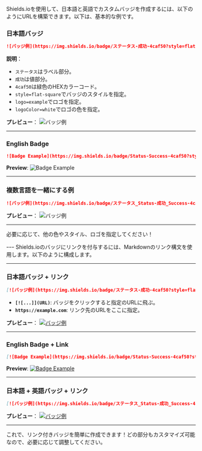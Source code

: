 Shields.ioを使用して、日本語と英語でカスタムバッジを作成するには、以下のようにURLを構築できます。以下は、基本的な例です。

### 日本語バッジ
```markdown
![バッジ例](https://img.shields.io/badge/ステータス-成功-4caf50?style=flat-square&logo=example&logoColor=white)
```
**説明**：
- `ステータス`はラベル部分。
- `成功`は値部分。
- `4caf50`は緑色のHEXカラーコード。
- `style=flat-square`でバッジのスタイルを指定。
- `logo=example`でロゴを指定。
- `logoColor=white`でロゴの色を指定。

**プレビュー**：
![バッジ例](https://img.shields.io/badge/ステータス-成功-4caf50?style=flat-square&logo=example&logoColor=white)

---

### English Badge
```markdown
![Badge Example](https://img.shields.io/badge/Status-Success-4caf50?style=flat-square&logo=example&logoColor=white)
```

**Preview**:
![Badge Example](https://img.shields.io/badge/Status-Success-4caf50?style=flat-square&logo=example&logoColor=white)

---

### 複数言語を一緒にする例
```markdown
![バッジ例](https://img.shields.io/badge/ステータス_Status-成功_Success-4caf50?style=flat-square&logo=example&logoColor=white)
```

**プレビュー**：
![バッジ例](https://img.shields.io/badge/ステータス_Status-成功_Success-4caf50?style=flat-square&logo=example&logoColor=white)

---

必要に応じて、他の色やスタイル、ロゴを指定してください！

ｰｰｰ
Shields.ioのバッジにリンクを付与するには、Markdownのリンク構文を使用します。以下のように構成します。

---

### 日本語バッジ + リンク
```markdown
[![バッジ例](https://img.shields.io/badge/ステータス-成功-4caf50?style=flat-square&logo=example&logoColor=white)](https://example.com)
```

- **`[![...]](URL)`**: バッジをクリックすると指定のURLに飛ぶ。
- **`https://example.com`**: リンク先のURLをここに指定。

**プレビュー**：
[![バッジ例](https://img.shields.io/badge/ステータス-成功-4caf50?style=flat-square&logo=example&logoColor=white)](https://example.com)

---

### English Badge + Link
```markdown
[![Badge Example](https://img.shields.io/badge/Status-Success-4caf50?style=flat-square&logo=example&logoColor=white)](https://example.com)
```

**Preview**:
[![Badge Example](https://img.shields.io/badge/Status-Success-4caf50?style=flat-square&logo=example&logoColor=white)](https://example.com)

---

### 日本語 + 英語バッジ + リンク
```markdown
[![バッジ例](https://img.shields.io/badge/ステータス_Status-成功_Success-4caf50?style=flat-square&logo=example&logoColor=white)](https://example.com)
```

**プレビュー**：
[![バッジ例](https://img.shields.io/badge/ステータス_Status-成功_Success-4caf50?style=flat-square&logo=example&logoColor=white)](https://example.com)

---

これで、リンク付きバッジを簡単に作成できます！どの部分もカスタマイズ可能なので、必要に応じて調整してください。
